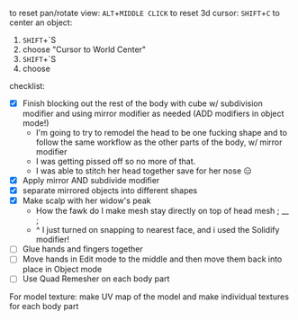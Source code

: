  to reset pan/rotate view: `ALT`+`MIDDLE CLICK`
 to reset 3d cursor: `SHIFT`+`C`
 to center an object:
 1. `SHIFT`+`S
 2. choose "Cursor to World Center"
 3. `SHIFT`+`S
 4. choose

  checklist:
  - [x] Finish blocking out the rest of the body with cube w/ subdivision modifier and using mirror modifier as needed (ADD modifiers in object mode!)
	  - I'm going to try to remodel the head to be one fucking shape and to follow the same workflow as the other parts of the body, w/ mirror modifier
	  - I was getting pissed off so no more of that.
	  - I was able to stitch her head together save for her nose 😑
- [x] Apply mirror AND subdivide modifier
- [x] separate mirrored objects into different shapes
- [x] Make scalp with her widow's peak
	- How the fawk do I make mesh stay directly on top of head mesh ; __ ;
	- ^ I just turned on snapping to nearest face, and i used the Solidify modifier!
- [ ] Glue hands and fingers together
- [ ] Move hands in Edit mode to the middle and then move them back into place in Object mode
- [ ] Use Quad Remesher on each body part

For model texture:
make UV map of the model and make individual textures for each body part